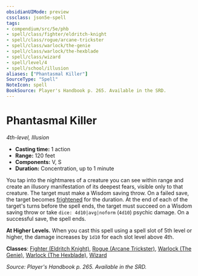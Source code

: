 ```yaml
---
obsidianUIMode: preview
cssclass: json5e-spell
tags:
- compendium/src/5e/phb
- spell/class/fighter/eldritch-knight
- spell/class/rogue/arcane-trickster
- spell/class/warlock/the-genie
- spell/class/warlock/the-hexblade
- spell/class/wizard
- spell/level/4
- spell/school/illusion
aliases: ["Phantasmal Killer"]
SourceType: "Spell"
NoteIcon: spell
BookSource: Player's Handbook p. 265. Available in the SRD.
---
```

# Phantasmal Killer
*4th-level, Illusion*  

- **Casting time:** 1 action
- **Range:** 120 feet
- **Components:** V, S
- **Duration:** Concentration, up to 1 minute

You tap into the nightmares of a creature you can see within range and create an illusory manifestation of its deepest fears, visible only to that creature. The target must make a Wisdom saving throw. On a failed save, the target becomes [frightened](/3-Mechanics/CLI/rules/conditions.md#frightened) for the duration. At the end of each of the target's turns before the spell ends, the target must succeed on a Wisdom saving throw or take `dice: 4d10|avg|noform` (`4d10`) psychic damage. On a successful save, the spell ends.

**At Higher Levels.** When you cast this spell using a spell slot of 5th level or higher, the damage increases by `1d10` for each slot level above 4th.

**Classes**: [Fighter (Eldritch Knight)](/3-Mechanics/CLI/classes/fighter-eldritch-knight.md), [Rogue (Arcane Trickster)](/3-Mechanics/CLI/classes/rogue-arcane-trickster.md), [Warlock (The Genie)](/3-Mechanics/CLI/classes/warlock-the-genie-tce.md), [Warlock (The Hexblade)](/3-Mechanics/CLI/classes/warlock-the-hexblade-xge.md), [Wizard](/3-Mechanics/CLI/classes/wizard.md)

*Source: Player's Handbook p. 265. Available in the SRD.*